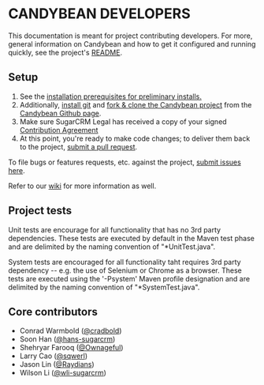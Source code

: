 CANDYBEAN DEVELOPERS
====================
This documentation is meant for project contributing developers.  For more, general information on Candybean and how to get it configured and running quickly, see the project's [README](README.md). 

Setup
-----
1. See the <a href="README.md#prereqs">installation prerequisites for preliminary installs.</a>
2. Additionally, [install git](http://git-scm.com/book/en/Getting-Started-Installing-Git) and [fork & clone the Candybean project](https://help.github.com/articles/fork-a-repo) from the [Candybean Github page](https://github.com/sugarcrm/candybean). 
3. Make sure SugarCRM Legal has received a copy of your signed [Contribution Agreement](https://github.com/sugarcrm/candybean/raw/cb-186/SugarCRMCA-Candybean.doc)
4. At this point, you're ready to make code changes; to deliver them back to the project, [submit a pull request](https://help.github.com/articles/using-pull-requests). 

To file bugs or features requests, etc. against the project, [submit issues here](https://github.com/sugarcrm/candybean/issues?state=open).

Refer to our [wiki](https://github.com/sugarcrm/candybean/wiki/Candybean) for more information as well.

Project tests
-------------
Unit tests are encourage for all functionality that has no 3rd party dependencies.  These tests are executed by default in the Maven test phase and are delimited by the naming convention of "*UnitTest.java".

System tests are encouraged for all functionality taht requires 3rd party dependency -- e.g. the use of Selenium or Chrome as a browser.  These tests are executed using the '-Psystem' Maven profile designation and are delimited by the naming convention of "*SystemTest.java".
 
Core contributors
-----------------
* Conrad Warmbold (<a href="https://github.com/cradbold">@cradbold</a>)
* Soon Han (<a href="https://github.com/hans-sugarcrm">@hans-sugarcrm</a>)
* Shehryar Farooq (<a href="https://github.com/Ownageful">@Ownageful</a>)
* Larry Cao (<a href="https://github.com/sqwerl">@sqwerl</a>)
* Jason Lin (<a href="https://github.com/Raydians">@Raydians</a>)
* Wilson Li (<a href="https://github.com/wli-sugarcrm">@wli-sugarcrm</a>)